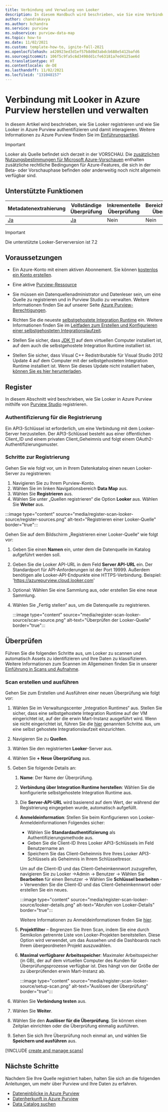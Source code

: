 ```yaml
---
title: Verbindung und Verwalung von Looker
description: In diesem Handbuch wird beschrieben, wie Sie eine Verbindung mit Looker in Azure Purview herstellen und die Funktionen von Purview verwenden, um Ihre Looker-Quelle zu scannen und zu verwalten.
author: chandrakavya
ms.author: kchandra
ms.service: purview
ms.subservice: purview-data-map
ms.topic: how-to
ms.date: 11/02/2021
ms.custom: template-how-to, ignite-fall-2021
ms.openlocfilehash: a420923ed3d1ef57b8d0d3abdcb688e5412bafd6
ms.sourcegitcommit: 106f5c9fa5c6d3498dd1cfe63181a7ed4125ae6d
ms.translationtype: HT
ms.contentlocale: de-DE
ms.lasthandoff: 11/02/2021
ms.locfileid: "131048157"
---
```

# <a name="connect-to-and-manage-looker-in-azure-purview"></a>Verbindung mit Looker in Azure Purview herstellen und verwalten

In diesem Artikel wird beschrieben, wie Sie Looker registrieren und wie Sie Looker in Azure Purview authentifizieren und damit interagieren. Weitere Informationen zu Azure Purview finden Sie im [Einführungsartikel](overview.md).

> [!IMPORTANT]
> Looker als Quelle befindet sich derzeit in der VORSCHAU. Die [zusätzlichen Nutzungsbestimmungen für Microsoft Azure-Vorschauen](https://azure.microsoft.com/support/legal/preview-supplemental-terms/) enthalten zusätzliche rechtliche Bedingungen für Azure-Features, die sich in der Beta- oder Vorschauphase befinden oder anderweitig noch nicht allgemein verfügbar sind.

## <a name="supported-capabilities"></a>Unterstützte Funktionen

|**Metadatenextrahierung**|  **Vollständige Überprüfung**  |**Inkrementelle Überprüfung**|**Bereichsbezogene Überprüfung**|**Klassifizierung**|**Zugriffsrichtlinie**|**Herkunft**|
|---|---|---|---|---|---|---|
| [Ja](#register)| [Ja](#scan)| Nein | Nein | Nein | Nein| [Ja](how-to-lineage-looker.md)|

> [!Important]
> Die unterstützte Looker-Serverversion ist 7.2

## <a name="prerequisites"></a>Voraussetzungen

* Ein Azure-Konto mit einem aktiven Abonnement. Sie können [kostenlos ein Konto erstellen](https://azure.microsoft.com/free/?WT.mc_id=A261C142F).

* Eine aktive [Purview-Ressource](create-catalog-portal.md)

* Sie müssen ein Datenquellenadministrator und Datenleser sein, um eine Quelle zu registrieren und in Purview Studio zu verwalten. Weitere Informationen finden Sie auf unserer Seite [Azure Purview-Berechtigungen](catalog-permissions.md).

* Richten Sie die neueste [selbstgehostete Integration Runtime](https://www.microsoft.com/download/details.aspx?id=39717) ein. Weitere Informationen finden Sie im [Leitfaden zum Erstellen und Konfigurieren einer selbstgehosteten Integrationslaufzeit](../data-factory/create-self-hosted-integration-runtime.md).

* Stellen Sie sicher, dass [JDK 11](https://www.oracle.com/java/technologies/javase-jdk11-downloads.html) auf dem virtuellen Computer installiert ist, auf dem auch die selbstgehostete Integration Runtime installiert ist.

* Stellen Sie sicher, dass Visual C++ Redistributable für Visual Studio 2012 Update 4 auf dem Computer mit der selbstgehosteten Integration Runtime installiert ist. Wenn Sie dieses Update nicht installiert haben, [können Sie es hier herunterladen](https://www.microsoft.com/download/details.aspx?id=30679).

## <a name="register"></a>Register

In diesem Abschnitt wird beschrieben, wie Sie Looker in Azure Purview mithilfe von [Purview Studio](https://web.purview.azure.com/) registrieren.

### <a name="authentication-for-registration"></a>Authentifizierung für die Registrierung

Ein API3-Schlüssel ist erforderlich, um eine Verbindung mit dem Looker-Server herzustellen. Der API3-Schlüssel besteht aus einer öffentlichen Client_ID und einem privaten Client_Geheimnis und folgt einem OAuth2-Authentifizierungsmuster.

### <a name="steps-to-register"></a>Schritte zur Registrierung

Gehen Sie wie folgt vor, um in Ihrem Datenkatalog einen neuen Looker-Server zu registrieren:

1. Navigieren Sie zu Ihrem Purview-Konto.
1. Wählen Sie im linken Navigationsbereich **Data Map** aus.
1. Wählen Sie **Registrieren** aus.
1. Wählen Sie unter „Quellen registrieren“ die Option **Looker** aus. Wählen Sie **Weiter** aus.

:::image type="content" source="media/register-scan-looker-source/register-sources.png" alt-text="Registrieren einer Looker-Quelle" border="true":::

Gehen Sie auf dem Bildschirm „Registrieren einer Looker-Quelle“ wie folgt vor:

1. Geben Sie einen **Namen** ein, unter dem die Datenquelle im Katalog aufgeführt werden soll.

1. Geben Sie die Looker API-URL in dem Feld **Server API-URL** ein. Der Standardport für API-Anforderungen ist der Port 19999. Außerdem benötigen alle Looker-API-Endpunkte eine HTTPS-Verbindung. Beispiel: 'https://azurepurview.cloud.looker.com'

1. Optional: Wählen Sie eine Sammlung aus, oder erstellen Sie eine neue Sammlung.

1. Wählen Sie „Fertig stellen“ aus, um die Datenquelle zu registrieren.

    :::image type="content" source="media/register-scan-looker-source/scan-source.png" alt-text="Überprüfen der Looker-Quelle" border="true":::

## <a name="scan"></a>Überprüfen

Führen Sie die folgenden Schritte aus, um Looker zu scannen und automatisch Assets zu identifizieren und Ihre Daten zu klassifizieren. Weitere Informationen zum Scannen im Allgemeinen finden Sie in unserer [Einführung in Scans und Aufnahme](concept-scans-and-ingestion.md).

### <a name="create-and-run-scan"></a>Scan erstellen und ausführen

Gehen Sie zum Erstellen und Ausführen einer neuen Überprüfung wie folgt vor:

1. Wählen Sie im Verwaltungscenter „Integration Runtimes“ aus. Stellen Sie sicher, dass eine selbstgehostete Integration Runtime auf der VM eingerichtet ist, auf der die erwin Mart-Instanz ausgeführt wird. Wenn sie nicht eingerichtet ist, führen Sie die [hier](./manage-integration-runtimes.md) genannten Schritte aus, um eine selbst gehostete Integrationslaufzeit einzurichten.

1. Navigieren Sie zu **Quellen**.

1. Wählen Sie den registrierten **Looker**-Server aus.

1. Wählen Sie **+ Neue Überprüfung** aus.

1. Geben Sie folgende Details an:

    1. **Name**: Der Name der Überprüfung.

    1. **Verbindung über Integration Runtime herstellen**: Wählen Sie die konfigurierte selbstgehostete Integration Runtime aus.

    1. Die **Server-API-URL** wird basierend auf dem Wert, der während der Registrierung eingegeben wurde, automatisch aufgefüllt.

    1. **Anmeldeinformation**: Stellen Sie beim Konfigurieren von Looker-Anmeldeinformationen Folgendes sicher:

        * Wählen Sie **Standardauthentifizierung** als Authentifizierungsmethode aus.
        * Geben Sie die Client-ID Ihres Looker API3-Schlüssels im Feld Benutzername an
        * Speichern Sie das Client-Geheimnis Ihre Ihres Looker API3-Schlüssels als Geheimnis in Ihrem Schlüsseltresor.

        Um auf die Client-ID und das Client-Geheimkennwort zuzugreifen, navigieren Sie zu Looker -\>Admin -\> Benutzer -\> Wählen Sie **Bearbeiten** für einen Benutzer -\> Wählen Sie **Schlüssel bearbeiten** -\> Verwenden Sie die Client-ID und das Client-Geheimkennwort oder erstellen Sie ein neues.

        :::image type="content" source="media/register-scan-looker-source/looker-details.png" alt-text="Abrufen von Looker-Details" border="true":::

        Weitere Informationen zu Anmeldeinformationen finden Sie [hier](manage-credentials.md).

    1. **Projektfilter** – Begrenzen Sie Ihren Scan, indem Sie eine durch Semikolon getrennte Liste von Looker-Projekten bereitstellen. Diese Option wird verwendet, um das Aussehen und die Dashboards nach Ihrem übergeordneten Projekt auszuwählen.

    1. **Maximal verfügbarer Arbeitsspeicher**: Maximaler Arbeitsspeicher (in GB), der auf dem virtuellen Computer des Kunden für Überprüfungsprozesse verfügbar ist. Dies hängt von der Größe der zu überprüfenden erwin Mart-Instanz ab.

        :::image type="content" source="media/register-scan-looker-source/setup-scan.png" alt-text="Auslösen der Überprüfung" border="true":::

1. Wählen Sie **Verbindung testen** aus.

1. Wählen Sie **Weiter**.

1. Wählen Sie den **Auslöser für die Überprüfung**. Sie können einen Zeitplan einrichten oder die Überprüfung einmalig ausführen.

1. Sehen Sie sich Ihre Überprüfung noch einmal an, und wählen Sie **Speichern und ausführen** aus.

[!INCLUDE [create and manage scans](includes/view-and-manage-scans.md)]

## <a name="next-steps"></a>Nächste Schritte

Nachdem Sie Ihre Quelle registriert haben, halten Sie sich an die folgenden Anleitungen, um mehr über Purview und Ihre Daten zu erfahren.

- [Dateneinblicke in Azure Purview](concept-insights.md)
- [Datenherkunft in Azure Purview](catalog-lineage-user-guide.md)
- [Data Catalog suchen](how-to-search-catalog.md)
